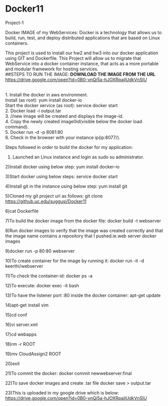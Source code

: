 # Docker11

Project-1

Docker IMAGE of my WebServices:
Docker is a technology that allows us to build, run, test, and deploy distributed applications that are based on Linux containers. 

This  project is used to install our hw2 and hw3 into our docker application using GIT and Dockerfile.
This Project will allow us to migrate that WebService into a docker container instance, that acts as a more portable and modular framework for hosting services.<br>
##STEPS TO RUN THE IMAGE: 
<b>DOWNLOAD THE IMAGE FROM THE URL</b>
https://drive.google.com/open?id=0B0-vnQi5a-hJOXRpajlUdkVnSlU

<br>
1.	Install the docker in aws environment.<br> 
Install (as root): yum install docker-io <br>
Start the docker service (as root): service docker start<br>
2.	Docker load -i output.tar<br>
3.	//new image will be created and displays the image-id.<br>
4.	Copy the newly created image0id(visible below the docker load command).<br>
5.	Docker run -d -p 8081:80 <copied id> <br>
6.	Check in the browser with your instance ip(ip:8077/).<br>



Steps followed in order to build the docker for my application:

1) Launched an Linux instance and login as sudo su administrator.

2)Install docker using below step:
    yum install docker-io
	
	
3)Start docker using below steps:
  service docker start
	
4)Install git in the instance using below step:
  yum install git
  
  
5)Cloned my git project url as follows:
git clone https://github.uc.edu/suggusi/Docker11

6)cat Dockerfile

7)To build the docker image from the docker file:
docker build -t webserver

8)Run docker images to verify that the image was created correctly and that the image name contains a repository that I pushed.ie.web server
    docker images
	
9)docker run -p 80:80 webserver

10)To create container for the image by running it:
docker run -it -d keerthi/webserver

11)To check the container-id:
 docker ps -a
 
12)To execute:
docker exec -it <containerid>  bash

13)To have the listener port :80 inside the docker container:
apt-get update

14)apt-get install vim

15)cd conf

16)vi server.xml

17)cd webapps

18)rm -r ROOT

19)mv CloudAssign2 ROOT

20)exit

21)To commit the docker:
docker commit <container-id>  newwebserver:final

22)To save docker images and create .tar file
docker save <image-id> > output.tar


23)This is uploaded in my google drive which is below:
https://drive.google.com/open?id=0B0-vnQi5a-hJOXRpajlUdkVnSlU
